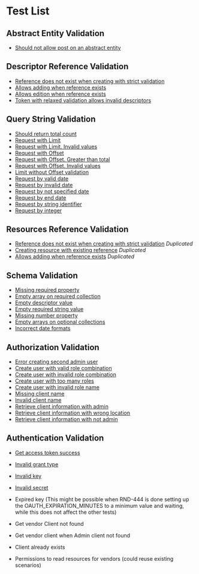 # Test List

## Abstract Entity Validation

- [Should not allow post on an abstract entity](./AbstractEntityValidation.test.ts#L10)

## Descriptor Reference Validation

- [Reference does not exist when creating with strict validation](./DescriptorReferenceValidation.test.ts#L15)
- [Allows adding when reference exists](./DescriptorReferenceValidation.test.ts#L43)
- [Allows edition when reference exists](./DescriptorReferenceValidation.test.ts#L76)
- [Token with relaxed validation allows invalid descriptors](./DescriptorReferenceValidation.test.ts#L120)

## Query String Validation

- [Should return total count](./QueryStringValidation.test.ts#L12)
- [Request with Limit](./QueryStringValidation.test.ts#L35)
- [Request with Limit. Invalid values](./QueryStringValidation.test.ts#L50)
- [Request with Offset](./QueryStringValidation.test.ts#L74)
- [Request with Offset. Greater than total](./QueryStringValidation.test.ts#L88)
- [Request with Offset. Invalid values](./QueryStringValidation.test.ts#L104)
- [Limit without Offset validation](./QueryStringValidation.test.ts#L125)
- [Request by valid date](./QueryStringValidation.test.ts#L177)
- [Request by invalid date](./QueryStringValidation.test.ts#L190)
- [Request by not specified date](./QueryStringValidation.test.ts#L210)
- [Request by end date](./QueryStringValidation.test.ts#L223)
- [Request by string identifier](./QueryStringValidation.test.ts#L234)
- [Request by integer](./QueryStringValidation.test.ts#L247)

## Resources Reference Validation

- [Reference does not exist when creating with strict validation](./ResourcesReferenceValidation.test.ts#L14) *Duplicated*
- [Creating resource with existing reference](./ResourcesReferenceValidation.test.ts#L43) *Duplicated*
- [Allows adding when reference exists](./ResourcesReferenceValidation.test.ts#L73) *Duplicated*  
  
## Schema Validation

- [Missing required property](./SchemaValidation.test.ts#L9)
- [Empty array on required collection](./SchemaValidation.test.ts#L39)
- [Empty descriptor value](./SchemaValidation.test.ts#L69)
- [Empty required string value](./SchemaValidation.test.ts#L104)
- [Missing number property](./SchemaValidation.test.ts#L141)
- [Empty arrays on optional collections](./SchemaValidation.test.ts#L177)
- [Incorrect date formats](./SchemaValidation.test.ts#L212)

## Authorization Validation

- [Error creating second admin user](./AuthorizationValidation.test.ts#L19)
- [Create user with valid role combination](./AuthorizationValidation.test.ts#L34)
- [Create user with invalid role combination](./AuthorizationValidation.test.ts#L60)
- [Create user with too many roles](./AuthorizationValidation.test.ts#L93)
- [Create user with invalid role name](./AuthorizationValidation.test.ts#L121)
- [Missing client name](./AuthorizationValidation.test.ts#L166)
- [Invalid client name](./AuthorizationValidation.test.ts#L191)
- [Retrieve client information with admin](./AuthorizationValidation.test.ts#L240)
- [Retrieve client information with wrong location](./AuthorizationValidation.test.ts#L252)
- [Retrieve client information with not admin](./AuthorizationValidation.test.ts#L261)

## Authentication Validation

- [Get access token success](./AuthenticationValidation.test.ts#L15)
- [Invalid grant type](./AuthenticationValidation.test.ts#L15)
- [Invalid key](./AuthenticationValidation.test.ts#L35)
- [Invalid secret](./AuthenticationValidation.test.ts#L48)
- Expired key (This might be possible when RND-444 is done setting up the OAUTH_EXPIRATION_MINUTES to a minimum value and waiting, while this does not affect the other tests)
- Get vendor Client not found
- Get vendor client when Admin client not found
- Client already exists

- Permissions to read resources for vendors (could reuse existing scenarios)
